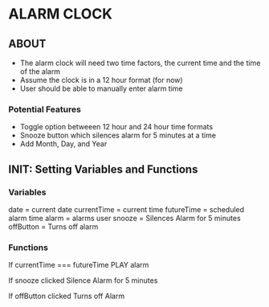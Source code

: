 # ALARM CLOCK #

## ABOUT ##

- The alarm clock will need two time factors, the current time and the time of the alarm
- Assume the clock is in a 12 hour format (for now)
- User should be able to manually enter alarm time

### Potential Features ###

- Toggle option betweeen 12 hour and 24 hour time formats
- Snooze button which silences alarm for 5 minutes at a time
- Add Month, Day, and Year


## INIT: Setting Variables and Functions ##

### Variables ###

date = current date
currentTime = current time
futureTime = scheduled alarm time
alarm = alarms user
snooze = Silences Alarm for 5 minutes
offButton = Turns off alarm

### Functions ###

If currentTime === futureTime
    PLAY alarm

If snooze clicked
    Silence Alarm for 5 minutes

If offButton clicked
    Turns off Alarm